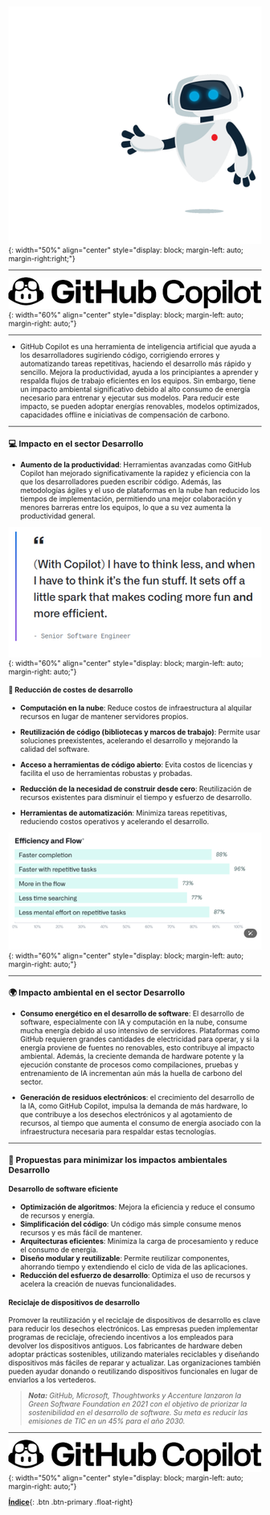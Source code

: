 ![Imagen](./imagen/hh.gif){: width="50%" align="center" style="display: block; margin-left: auto; margin-right:right;"}

---
![Imagen](./imagen/github1.png){: width="60%" align="center" style="display: block; margin-left: auto; margin-right: auto;"}

---

- GitHub Copilot es una herramienta de inteligencia artificial que ayuda a los desarrolladores sugiriendo código, corrigiendo errores y automatizando tareas repetitivas, haciendo el desarrollo más rápido y sencillo. Mejora la productividad, ayuda a los principiantes a aprender y respalda flujos de trabajo eficientes en los equipos. Sin embargo, tiene un impacto ambiental significativo debido al alto consumo de energía necesario para entrenar y ejecutar sus modelos. Para reducir este impacto, se pueden adoptar energías renovables, modelos optimizados, capacidades offline e iniciativas de compensación de carbono.

---

### 💻 Impacto en el sector Desarrollo

- **Aumento de la productividad**:
Herramientas avanzadas como GitHub Copilot han mejorado significativamente la rapidez y eficiencia con la que los desarrolladores pueden escribir código. Además, las metodologías ágiles y el uso de plataformas en la nube han reducido los tiempos de implementación, permitiendo una mejor colaboración y menores barreras entre los equipos, lo que a su vez aumenta la productividad general.

![Imagen](./imagen/image.png){: width="60%" align="center" style="display: block; margin-left: auto; margin-right: auto;"}

#### 💸 Reducción de costes de desarrollo

- **Computación en la nube**: Reduce costos de infraestructura al alquilar recursos en lugar de mantener servidores propios.

- **Reutilización de código (bibliotecas y marcos de trabajo)**: Permite usar soluciones preexistentes, acelerando el desarrollo y mejorando la calidad del software.

- **Acceso a herramientas de código abierto**: Evita costos de licencias y facilita el uso de herramientas robustas y probadas.

- **Reducción de la necesidad de construir desde cero**: Reutilización de recursos existentes para disminuir el tiempo y esfuerzo de desarrollo.
  
- **Herramientas de automatización**: Minimiza tareas repetitivas, reduciendo costos operativos y acelerando el desarrollo.

![Imagen](./imagen/image2.png){: width="60%" align="center" style="display: block; margin-left: auto; margin-right: auto;"}

---

### 🌍 Impacto ambiental en el sector Desarrollo

- **Consumo energético en el desarrollo de software**:
El desarrollo de software, especialmente con IA y computación en la nube, consume mucha energía debido al uso intensivo de servidores. Plataformas como GitHub requieren grandes cantidades de electricidad para operar, y si la energía proviene de fuentes no renovables, esto contribuye al impacto ambiental. Además, la creciente demanda de hardware potente y la ejecución constante de procesos como compilaciones, pruebas y entrenamiento de IA incrementan aún más la huella de carbono del sector.

- **Generación de residuos electrónicos**:
el crecimiento del desarrollo de la IA, como GitHub Copilot, impulsa la demanda de más hardware, lo que contribuye a los desechos electrónicos y al agotamiento de recursos, al tiempo que aumenta el consumo de energía asociado con la infraestructura necesaria para respaldar estas tecnologías.

---

### 🌱 Propuestas para minimizar los impactos ambientales Desarrollo

#### Desarrollo de software eficiente

- **Optimización de algoritmos**: Mejora la eficiencia y reduce el consumo de recursos y energía.
- **Simplificación del código**: Un código más simple consume menos recursos y es más fácil de mantener.
- **Arquitecturas eficientes**: Minimiza la carga de procesamiento y reduce el consumo de energía.
- **Diseño modular y reutilizable**: Permite reutilizar componentes, ahorrando tiempo y extendiendo el ciclo de vida de las aplicaciones.
- **Reducción del esfuerzo de desarrollo**: Optimiza el uso de recursos y acelera la creación de nuevas funcionalidades.

#### Reciclaje de dispositivos de desarrollo

Promover la reutilización y el reciclaje de dispositivos de desarrollo es clave para reducir los desechos electrónicos. Las empresas pueden implementar programas de reciclaje, ofreciendo incentivos a los empleados para devolver los dispositivos antiguos. Los fabricantes de hardware deben adoptar prácticas sostenibles, utilizando materiales reciclables y diseñando dispositivos más fáciles de reparar y actualizar. Las organizaciones también pueden ayudar donando o reutilizando dispositivos funcionales en lugar de enviarlos a los vertederos.
> ***Nota:** GitHub, Microsoft, Thoughtworks y Accenture lanzaron la Green Software Foundation en 2021 con el objetivo de priorizar la sostenibilidad en el desarrollo de software. Su meta es reducir las emisiones de TIC en un 45% para el año 2030.*
---
![Imagen](./imagen/github1.png){: width="50%" align="center" style="display: block; margin-left: auto; margin-right: auto;"}

[**Índice**](../../README.md){: .btn .btn-primary .float-right}
